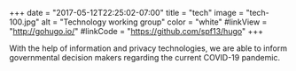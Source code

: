 +++
date = "2017-05-12T22:25:02-07:00"
title = "tech"
image = "tech-100.jpg"
alt = "Technology working group"
color = "white"
#linkView = "http://gohugo.io/"
#linkCode = "https://github.com/spf13/hugo"
+++

With the help of information and privacy technologies, we are able to inform governmental decision makers regarding the current COVID-19 pandemic.
